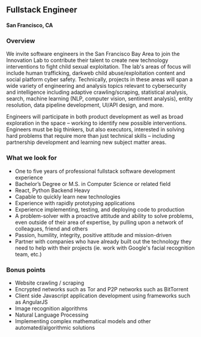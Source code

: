 ## Fullstack Engineer
#### San Francisco, CA

### Overview
We invite software engineers in the San Francisco Bay Area to join the Innovation Lab to contribute their talent to create new technology interventions to fight child sexual exploitation. The lab's areas of focus will include human trafficking, darkweb child abuse/exploitation content and social platform cyber safety. Technically, projects in these areas will span a wide variety of engineering and analysis topics relevant to cybersecurity and intelligence including adaptive crawling/scraping, statistical analysis, search, machine learning (NLP, computer vision, sentiment analysis), entity resolution, data pipeline development, UI/API design, and more.

Engineers will participate in both product development as well as broad exploration in the space – working to identify new possible interventions. Engineers must be big thinkers, but also executors, interested in solving hard problems that require more than just technical skills – including partnership development and learning new subject matter areas.

### What we look for
+	One to five years of professional fullstack software development experience
+	Bachelor’s Degree or M.S. in Computer Science or related field
+	React, Python Backend Heavy
+	Capable to quickly learn new technologies
+	Experience with rapidly prototyping applications
+	Experience implementing, testing, and deploying code to production
+	A problem-solver with a proactive attitude and ability to solve problems, even outside of their area of expertise, by pulling upon a network of colleagues, friend and others
+	Passion, humility, integrity, positive attitude and mission-driven
+	Partner with companies who have already built out the technology they need to help with their projects (ie. work with Google's facial recognition team, etc.)

### Bonus points
+	Website crawling / scraping
+	Encrypted networks such as Tor and P2P networks such as BitTorrent
+	Client side Javascript application development using frameworks such as AngularJS
+	Image recognition algorithms
+	Natural Language Processing
+	Implementing complex mathematical models and other automated/algorithmic solutions
